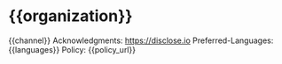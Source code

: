 # {{organization}}

{{channel}}
Acknowledgments: https://disclose.io
Preferred-Languages: {{languages}}
Policy: {{policy_url}}